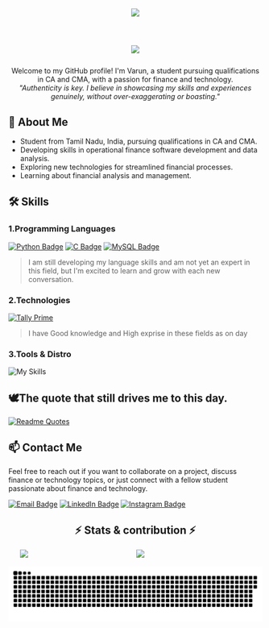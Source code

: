 <h1 align="center">
    <img src="https://readme-typing-svg.herokuapp.com/?font=Righteous&size=35&color=1E90FF&center=true&vCenter=true&width=500&height=70&duration=4000&lines=Hello+World!+👋;+I'm+Varun;" />
</h1>

<div align="center">
    <h1><img src="https://user-images.githubusercontent.com/74038190/221352987-68da234d-4d62-4e9d-9d7f-098dc657c2dc.gif" width="200">
    </h1>
</div>

<div align="center">
    Welcome to my GitHub profile! I'm Varun, a student pursuing qualifications in CA and CMA, with a passion for finance and technology.
</div>

<div align="center">
    <em>"Authenticity is key. I believe in showcasing my skills and experiences genuinely, without over-exaggerating or boasting."</em>
</div>


## 🧠 About Me

- Student from Tamil Nadu, India, pursuing qualifications in CA and CMA.
- Developing skills in operational finance software development and data analysis.
- Exploring new technologies for streamlined financial processes.
- Learning about financial analysis and management.


## 🛠️ Skills

### 1.Programming Languages

[![Python Badge](https://img.shields.io/badge/Python-3776AB?style=for-the-badge&logo=Python&logoColor=white&labelColor=3776AB&color=FFE873)](https://www.python.org/)
[![C Badge](https://img.shields.io/badge/C_Programing-555555?style=for-the-badge&logo=c&logoColor=white&labelColor=03599C)](https://en.wikipedia.org/wiki/C_(programming_language))
[![MySQL Badge](https://img.shields.io/badge/MySQL-07405e?style=for-the-badge&logo=mysql&logoColor=white&labelColor=4479A1)](https://www.mysql.com/)

>I am still developing my language skills and am not yet an expert in this field, but I'm excited to learn and grow with each new conversation.

### 2.Technologies

[![Tally Prime](https://custom-icon-badges.demolab.com/badge/Tally_Prime-3069b1?style=for-the-badge&logo=tally-prime&labelColor=white)](https://tallysolutions.com/tally-prime/)

> I have Good knowledge and High exprise in these fields as on day

### 3.Tools & Distro 

![My Skills](https://go-skill-icons.vercel.app/api/icons?i=obsidian,vscode,github,git,excel,powershell,pycharm,python,popos,ubuntu)


## 🕊️The quote that still drives me to this day.

<div>

[![Readme Quotes](https://quotes-github-readme.vercel.app/api?type=horizontal&theme=nord&quote=Some+people+die+at+25+and+aren't+buried+until+75&author=Benjamin+Franklin)](https://github.com/piyushsuthar/github-readme-quotes)
</div>

## 📫 Contact Me

Feel free to reach out if you want to collaborate on a project, discuss finance or technology topics, or just connect with a fellow student passionate about finance and technology.

[![Email Badge](https://img.shields.io/badge/Email-varunrajvj79@gmail.com-D14836?style=for-the-badge&logo=gmail&logoColor=white)](mailto:varunrajvj79@gmail.com )
[![LinkedIn Badge](https://img.shields.io/badge/LinkedIn-varunraj79-0077B5?style=for-the-badge&logo=linkedin&logoColor=white)](https://www.linkedin.com/in/varunraj79)
[![Instagram Badge](https://img.shields.io/badge/Instagram-varuncupid-E4405F?style=for-the-badge&logo=instagram&logoColor=white)](https://www.instagram.com/varuncupid/)

<h2 align="center">⚡ Stats & contribution ⚡</h2>

<div align="center">
    
  <img src="https://github-readme-stats.vercel.app/api/top-langs/?username=Worldofdex&theme=transparent" style="display: inline-block; width: 45%;"/>
  <img src="https://github-readme-stats.vercel.app/api?username=Worldofdex&count_private=true&show_icons=true&theme=transparent" style="display: inline-block; width: 45%;"/>
    
</div>

<div align="center">

![snake gif](https://github.com/WorldOfDex/WorldOfDex/blob/output/github-contribution-grid-snake-dark.svg)

</div>

  




